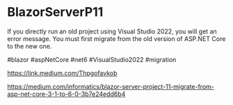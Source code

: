 # BlazorServerP11
If you directly run an old project using Visual Studio 2022, you will get an error message. You must first migrate from the old version of ASP.NET Core to the new one.

#blazor #aspNetCore #net6 #VisualStudio2022 #migration

https://link.medium.com/Thpgofavkob

https://medium.com/informatics/blazor-server-project-11-migrate-from-asp-net-core-3-1-to-6-0-3b7e24edd6b4
